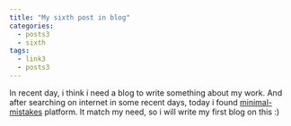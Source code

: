 ```yaml
---
title: "My sixth post in blog"
categories:
  - posts3
  - sixth
tags:
  - link3
  - posts3
---
```


In recent day, i think i need a blog to write something about my work. And after searching on internet in some recent days, today i found [minimal-mistakes](https://github.com/mmistakes/minimal-mistakes) platform. It match my need, so i will write my first blog on this :)
